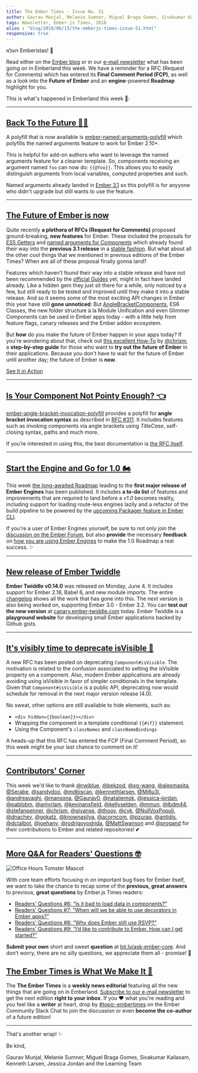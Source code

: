 ```yaml
---
title: The Ember Times - Issue No. 51
author: Gaurav Munjal, Melanie Sumner, Miguel Braga Gomes, Sivakumar Kailasam, Kenneth Larsen, Jessica Jordan
tags: Newsletter, Ember.js Times, 2018
alias : "blog/2018/06/15/the-emberjs-times-issue-51.html"
responsive: true
---
```


העלא Emberistas! 🐹

Read either on the [Ember blog](https://www.emberjs.com/blog/2018/06/15/the-emberjs-times-issue-51.html) or in our [e-mail newsletter](https://the-emberjs-times.ongoodbits.com/2018/06/15/issue-51) what has been going on in Emberland this week.
We have a reminder for a RFC (Request for Comments) which has entered its **Final Comment Period (FCP)**,
as well as a look into the **Future of Ember** and an **engine**-powered **Roadmap** highlight for you.

This is what's happened in Emberland this week 🐹:

---

## [Back To the Future 🤖✨](https://github.com/rwjblue/ember-named-arguments-polyfill)
A polyfill that is now available is [ember-named-arguments-polyfill](https://github.com/rwjblue/ember-named-arguments-polyfill) which polyfills the named arguments feature to work for Ember 2.10+.

This is helpful for add-on authors who want to leverage the named arguments feature for a cleaner template. So, components receiving an argument named `foo` can now do:
`{{@foo}}`. This allows you to easily distinguish arguments from local variables, computed properties and such.

Named arguments already landed in [Ember 3.1](https://www.emberjs.com/blog/2018/04/13/ember-3-1-released.html#toc_named-arguments-1-of-4) so this polyfill is for anyyone who didn't upgrade but still wants to use the feature.

---

## [The Future of Ember is now](https://blog.usejournal.com/emberjs2018-my-safari-into-the-future-e4f31a4902ea)

Quite recently **a plethora of RFCs (Request for Comments)** proposed ground-breaking, **new
features** for Ember. These included the proposals for [ES5 Getters](https://github.com/emberjs/rfcs/blob/master/text/0281-es5-getters.md) and [named arguments for Components](https://github.com/emberjs/rfcs/blob/master/text/0276-named-args.md) which already found their way into the **previous 3.1 release** in a [stable fashion](https://www.emberjs.com/blog/2018/04/13/ember-3-1-released.html#toc_changes-in-ember-js-3-1).
But what about all the other cool things that we mentioned in previous editions of the Ember Times?
When are all of these proposal finally gonna land?

Features which haven't found their way into a stable release and have not been recommended by the [official Guides](https://github.com/ember-learn/guides-app) yet,
might in fact have landed already. Like a hidden gem they just sit there for a while, only noticed by a few,
but still ready to be tested and improved until they make it into a stable release.
And so it seems some of the most exciting API changes in Ember this year have still **gone unnoticed**:
But [AngleBracketComponents](#toc_a-href-https-github-com-rwjblue-ember-named-arguments-polyfill-back-to-the-future-a),
ES6 Classes, the new folder structure à la Module Unification and even Glimmer Components can be used in Ember apps today -
with a little help from feature flags, canary releases and the Ember addon ecosystem.

But **how** do you make the future of Ember happen in your apps today? If you're wondering about that, check out [this excellent How-To](https://blog.usejournal.com/emberjs2018-my-safari-into-the-future-e4f31a4902ea) by [@chrism](https://github.com/chrism/),
a **step-by-step guide** for those who want to **try out the future of Ember** in their applications.
Because you don't have to wait for the future of Ember until another day; the future of Ember is **now**.

<a class="ember-button ember-button--centered" href="https://blog.usejournal.com/emberjs2018-my-safari-into-the-future-e4f31a4902ea" target="futureofember">See It in Action</a>

---

## [Is Your Component Not Pointy Enough? 👈](https://github.com/rwjblue/ember-angle-bracket-invocation-polyfill)

[ember-angle-bracket-invocation-polyfill](https://github.com/rwjblue/ember-angle-bracket-invocation-polyfill) provides a polyfill for **angle bracket invocation syntax** as described in [RFC #311](https://github.com/emberjs/rfcs/pull/311).
It includes features such as invoking components via angle brackets using _TitleCase_, self-closing syntax, paths and much more.

If you’re interested in using this, the best documentation is [the RFC itself](https://emberjs.github.io/rfcs/0311-angle-bracket-invocation.html).

---

## [Start the Engine and Go for 1.0 🏍](https://discuss.emberjs.com/t/engines-1-0-roadmap/14914)

This week [the long-awaited Roadmap](https://discuss.emberjs.com/t/engines-1-0-roadmap/14914) leading to the **first major release of Ember Engines** has been published. It includes **a to-do list** of features and improvements that are required to land before a _v1.0_ becomes reality,
including support for loading route-less engines lazily and a refactor of the build pipeline to be powered by the [upcoming Packager feature in Ember CLI](https://github.com/ember-cli/rfcs/blob/master/active/0051-packaging.md).

If you're a user of Ember Engines yourself, be sure to not only join the [discussion on the Ember Forum](https://discuss.emberjs.com/t/engines-1-0-roadmap/14914),
but also **provide** the necessary **feedback** on [how you are using Ember Engines](https://airtable.com/shrZ4fnIa6ayNinHH)
to make the 1.0 Roadmap a real success. ✨

---

## [New release of Ember Twiddle](https://ember-twiddle.com)

**Ember Twiddle v0.14.0** was released on Monday, June 4. It includes support for Ember 2.18, Babel 6, and new module imports.
The entire [changelog](https://github.com/ember-cli/ember-twiddle/releases/tag/v0.14.0) shows all the work that has gone into this.
The next version is also being worked on, supporting Ember 3.0 - Ember 3.2.
You can **test out the new version** at [canary.ember-twiddle.com](https://canary.ember-twiddle.com) today.
Ember Twiddle is a **playground website** for developing small Ember applications backed by Github gists.

---

## [It's visibly time to deprecate isVisible 👀](https://github.com/emberjs/rfcs/pull/324)

A new RFC has been posted on deprecating `Component#isVisible`. The motivation is related to the confusion associated to setting the isVisible property on a component. Also, modern Ember applications are already avoiding using isVisible in favor of simpler conditionals in the template. Given that `Component#isVisible` is a public API, deprecating now would schedule for removal in the next major version release (4.0).

No sweat, other options are still available to hide elements, such as:

- `<div hidden={{boolean}}></div>`
- Wrapping the component in a template conditional `{{#if}}` statement.
- Using the Component's `classNames` and `classNameBindings`

A heads-up that this RFC has entered the FCP (Final Comment Period), so this week might be your last chance to comment on it!

---

## [Contributors' Corner](https://guides.emberjs.com/v3.2.0/contributing/repositories/)

<p>This week we'd like to thank <a href="https://github.com/rwjblue" target="gh-user">@rwjblue</a>, <a href="https://github.com/bekzod" target="gh-user">@bekzod</a>, <a href="https://github.com/xg-wang" target="gh-user">@xg-wang</a>, <a href="https://github.com/alexmasita" target="gh-user">@alexmasita</a>, <a href="https://github.com/Serabe" target="gh-user">@Serabe</a>, <a href="https://github.com/sandydoo" target="gh-user">@sandydoo</a>, <a href="https://github.com/mdbiscan" target="gh-user">@mdbiscan</a>, <a href="https://github.com/kennethlarsen" target="gh-user">@kennethlarsen</a>, <a href="https://github.com/Mi6u3l" target="gh-user">@Mi6u3l</a>, <a href="https://github.com/andreavaghi" target="gh-user">@andreavaghi</a>, <a href="https://github.com/mansona" target="gh-user">@mansona</a>, <a href="https://github.com/Gaurav0" target="gh-user">@Gaurav0</a>, <a href="https://github.com/nataliemok" target="gh-user">@nataliemok</a>, <a href="https://github.com/jessica-jordan" target="gh-user">@jessica-jordan</a>, <a href="https://github.com/pablobm" target="gh-user">@pablobm</a>, <a href="https://github.com/amyrlam" target="gh-user">@amyrlam</a>, <a href="https://github.com/kevinansfield" target="gh-user">@kevinansfield</a>, <a href="https://github.com/kellyselden" target="gh-user">@kellyselden</a>, <a href="https://github.com/mmun" target="gh-user">@mmun</a>, <a href="https://github.com/lbdm44" target="gh-user">@lbdm44</a>, <a href="https://github.com/stefanpenner" target="gh-user">@stefanpenner</a>, <a href="https://github.com/chrism" target="gh-user">@chrism</a>, <a href="https://github.com/givanse" target="gh-user">@givanse</a>, <a href="https://github.com/thoov" target="gh-user">@thoov</a>, <a href="https://github.com/cyk" target="gh-user">@cyk</a>, <a href="https://github.com/NullVoxPopuli" target="gh-user">@NullVoxPopuli</a>, <a href="https://github.com/dnachev" target="gh-user">@dnachev</a>, <a href="https://github.com/gokatz" target="gh-user">@gokatz</a>, <a href="https://github.com/knownasilya" target="gh-user">@knownasilya</a>, <a href="https://github.com/acorncom" target="gh-user">@acorncom</a>, <a href="https://github.com/pzuraq" target="gh-user">@pzuraq</a>, <a href="https://github.com/antidis" target="gh-user">@antidis</a>, <a href="https://github.com/dctalbot" target="gh-user">@dctalbot</a>, <a href="https://github.com/joehany" target="gh-user">@joehany</a>, <a href="https://github.com/rodrigoyoshida" target="gh-user">@rodrigoyoshida</a>, <a href="https://github.com/MattSwanson" target="gh-user">@MattSwanson</a> and <a href="https://github.com/progand" target="gh-user">@progand</a> for their contributions to Ember and related repositories! 💕
</p>

---

## [More Q&A for Readers' Questions 🤓](https://docs.google.com/forms/d/e/1FAIpQLScqu7Lw_9cIkRtAiXKitgkAo4xX_pV1pdCfMJgIr6Py1V-9Og/viewform)

<div class="blog-row">
  <img class="float-right small transparent padded" alt="Office Hours Tomster Mascot" title="Readers' Questions" src="/images/tomsters/officehours.png" />

  <p>With core team efforts focusing in on important bug fixes for Ember itself, we want to take the chance to recap some of the <strong>previous, great answers</strong> to previous, <strong>great questions</strong> by Ember.js Times readers:</p>

  <ul>
    <li><a href="https://discuss.emberjs.com/t/readers-questions-is-it-bad-to-load-data-in-components/14521" target="rquestion">Readers’ Questions #6: “Is it bad to load data in components?”</a></li>
    <li><a href="https://discuss.emberjs.com/t/readers-questions-when-will-we-be-able-to-use-decorators-in-ember-apps/14583" target="rquestion">Readers’ Questions #7: “When will we be able to use decorators in Ember apps?”</a></li>
    <li><a href="https://discuss.emberjs.com/t/readers-questions-why-does-ember-still-use-rsvp/14736" target="rquestion">Readers’ Questions #8: “Why does Ember still use RSVP?”</a></li>
    <li><a href="https://discuss.emberjs.com/t/readers-questions-id-like-to-contribute-to-ember-how-can-i-get-started/14915" target="rquestion">Readers’ Questions #9: “I’d like to contribute to Ember. How can I get started?”</a></li>
  </ul>
</div>


<div class="blog-row">
  <p><strong>Submit your own</strong> short and sweet <strong>question</strong> at <a href="https://bit.ly/ask-ember-core" target="rq">bit.ly/ask-ember-core</a>. And don’t worry, there are no silly questions, we appreciate them all - promise! 🤞</p>
</div>

## [The Ember Times is What We Make It 🙌](https://the-emberjs-times.ongoodbits.com/)

The **The Ember Times** is a **weekly news editorial** featuring all the new things that are going on in Emberland.
[Subscribe to our e-mail newsletter](https://the-emberjs-times.ongoodbits.com/) to get the next edition **right to your inbox**.
If you ❤️ what you're reading and you feel like a **writer** at heart,
drop by [#topic-embertimes](https://embercommunity.slack.com/messages/C8P6UPWNN/convo/C4TD5JJ7R-1497022015.688894/) on the Ember Community Slack Chat to join the discussion or even **become the co-author** of a future edition!


---


That's another wrap!  ✨

Be kind,

Gaurav Munjal, Melanie Sumner, Miguel Braga Gomes, Sivakumar Kailasam, Kenneth Larsen, Jessica Jordan and the Learning Team
